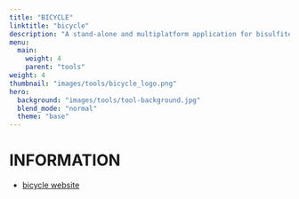 ```yaml
---
title: "BICYCLE"
linktitle: "bicycle"
description: "A stand-alone and multiplatform application for bisulfite-seq analysis."
menu:
  main:
    weight: 4
    parent: "tools"
weight: 4
thumbnail: "images/tools/bicycle_logo.png"
hero:
  background: "images/tools/tool-background.jpg"
  blend_mode: "normal"
  theme: "base"
---
```


# INFORMATION

- [bicycle website](http://www.sing-group.org/bicycle/)
